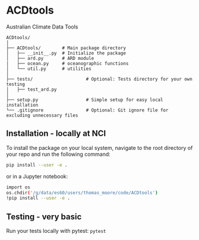 # ACDtools
Australian Climate Data Tools
```
ACDtools/
│
├── ACDtools/        # Main package directory
│   ├── __init__.py  # Initialize the package
│   ├── ard.py       # ARD module
|   ├── ocean.py     # oceanographic functions
│   └── util.py      # utilities
│
├── tests/                    # Optional: Tests directory for your own testing
│   ├── test_ard.py
│
├── setup.py                  # Simple setup for easy local installation
└── .gitignore                # Optional: Git ignore file for excluding unnecessary files
```
## Installation - locally at NCI
To install the package on your local system, navigate to the root directory of your repo and run the following command:
```bash
pip install --user -e .
```
or in a Jupyter notebook:
```bash
import os
os.chdir('/g/data/es60/users/thomas_moore/code/ACDtools')
!pip install --user -e .
```

## Testing - very basic
Run your tests locally with pytest:
`pytest`
